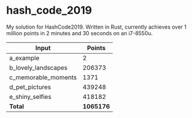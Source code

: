 # hash_code_2019
My solution for HashCode2019. Written in Rust, currently achieves over 1 million points in 2 minutes and 30 seconds on an i7-8550u.

Input | Points
------------ | -------------
a_example | 2
b_lovely_landscapes | 206373
c_memorable_moments | 1371
d_pet_pictures | 439248
e_shiny_selfies | 418182
**Total** | **1065176**
